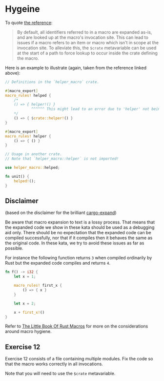 # Hygeine

To quote [the reference](https://doc.rust-lang.org/reference/macros-by-example.html#hygiene):

> By default, all identifiers referred to in a macro are expanded as-is, and are
> looked up at the macro's invocation site. This can lead to issues if a macro
> refers to an item or macro which isn't in scope at the invocation site. To
> alleviate this, the `$crate` metavariable can be used at the start of a path to
> force lookup to occur inside the crate defining the macro.

Here is an example to illustrate (again, taken from the reference linked above):

```rust
// Definitions in the `helper_macro` crate.

#[macro_export]
macro_rules! helped {
    /*
    () => { helper!() }
            ^^^^^^ This might lead to an error due to 'helper' not being in scope.
    */
    () => { $crate::helper!() }
}

#[macro_export]
macro_rules! helper {
    () => { () }
}

// Usage in another crate.
// Note that `helper_macro::helper` is not imported!

use helper_macro::helped;

fn unit() {
    helped!();
}
```

## Disclaimer

(based on the disclaimer for the brilliant
[cargo-expand](https://github.com/dtolnay/cargo-expand/))

Be aware that macro expansion to text is a lossy process. That means that the
expanded code we show in these kata should be used as a debugging aid only.
There should be no expectation that the expanded code can be compiled
successfully, nor that if it compiles then it behaves the same as the original
code. In these kata, we try to avoid these issues as far as possible.

For instance the following function returns `3` when compiled ordinarily by Rust
but the expanded code compiles and returns `4`.

```rust
fn f() -> i32 {
    let x = 1;

    macro_rules! first_x {
        () => { x }
    }

    let x = 2;

    x + first_x!()
}
```

Refer to [The Little Book Of Rust Macros](https://veykril.github.io/tlborm/decl-macros/minutiae/hygiene.html)
for more on the considerations around macro hygiene.

## Exercise 12

Exercise 12 consists of a file containing multiple modules. Fix the code so
that the macro works correctly in all invocations.

Note that you will need to use the `$crate` metavariable.
